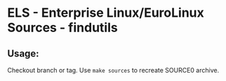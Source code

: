# ELS - Enterprise Linux/EuroLinux Sources - findutils
 
## Usage:
  Checkout branch or tag. Use `make sources` to recreate  SOURCE0 archive.
